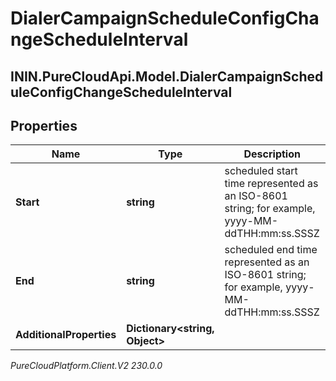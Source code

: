 # DialerCampaignScheduleConfigChangeScheduleInterval

## ININ.PureCloudApi.Model.DialerCampaignScheduleConfigChangeScheduleInterval

## Properties

|Name | Type | Description | Notes|
|------------ | ------------- | ------------- | -------------|
| **Start** | **string** | scheduled start time represented as an ISO-8601 string; for example, yyyy-MM-ddTHH:mm:ss.SSSZ | [optional] |
| **End** | **string** | scheduled end time represented as an ISO-8601 string; for example, yyyy-MM-ddTHH:mm:ss.SSSZ | [optional] |
| **AdditionalProperties** | **Dictionary&lt;string, Object&gt;** |  | [optional] |



_PureCloudPlatform.Client.V2 230.0.0_
